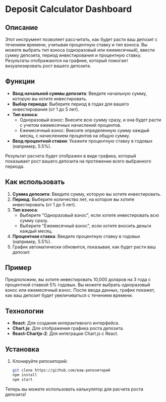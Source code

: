 # Deposit Calculator Dashboard

## Описание

Этот инструмент позволяет рассчитать, как будет расти ваш депозит с течением времени, учитывая процентную ставку и тип взноса. Вы можете выбрать тип взноса (одноразовый или ежемесячный), ввести сумму депозита, период инвестирования и процентную ставку. Результаты отображаются на графике, который помогает визуализировать рост вашего депозита.

## Функции

- **Ввод начальной суммы депозита**: Введите начальную сумму, которую вы хотите инвестировать.
- **Выбор периода**: Выберите период в годах для вашего инвестирования (от 1 до 5 лет).
- **Тип взноса**:
  - Одноразовый взнос: Внесите всю сумму сразу, и она будет расти с учетом ежемесячных начислений процентов.
  - Ежемесячный взнос: Внесите определенную сумму каждый месяц, с начислением процентов на общую сумму.
- **Ввод процентной ставки**: Укажите процентную ставку в годовых (например, 5.5%).

Результат расчета будет отображен в виде графика, который показывает рост вашего депозита на протяжении всего выбранного периода.

## Как использовать

1. **Сумма депозита**: Введите сумму, которую вы хотите инвестировать.
2. **Период**: Выберите количество лет, на которое вы хотите инвестировать (от 1 до 5 лет).
3. **Тип взноса**:
   - Выберите "Одноразовый взнос", если хотите инвестировать всю сумму сразу.
   - Выберите "Ежемесячный взнос", если хотите вносить деньги каждый месяц.
4. **Процентная ставка**: Введите процентную ставку в годовых (например, 5.5%).
5. График автоматически обновится, показывая, как будет расти ваш депозит.

## Пример

Предположим, вы хотите инвестировать 10,000 доларов на 3 года с процентной ставкой 5% годовых. Вы можете выбрать одноразовый взнос или ежемесячный взнос. После ввода данных, график покажет, как ваш депозит будет увеличиваться с течением времени.

## Технологии

- **React**: Для создания интерактивного интерфейса.
- **Chart.js**: Для отображения графика роста депозита.
- **React-Chartjs-2**: Для интеграции Chart.js с React.

## Установка

1. Клонируйте репозиторий:
   ```bash
   git clone https://github.com/ваш-репозиторий
   npm install
   npm start
   ```


Теперь вы можете использовать калькулятор для расчета роста депозита!

